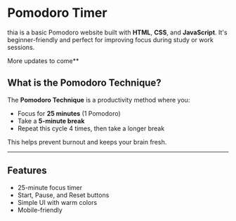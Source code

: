 # Pomodoro Timer
thia is a basic Pomodoro website built with **HTML**, **CSS**, and **JavaScript**. It's beginner-friendly and perfect for improving focus during study or work sessions.

More updates to come**

## What is the Pomodoro Technique?

The **Pomodoro Technique** is a productivity method where you:
- Focus for **25 minutes** (1 Pomodoro)
- Take a **5-minute break**
- Repeat this cycle 4 times, then take a longer break

This helps prevent burnout and keeps your brain fresh.

---

## Features

- 25-minute focus timer
- Start, Pause, and Reset buttons
- Simple UI with warm colors
- Mobile-friendly
